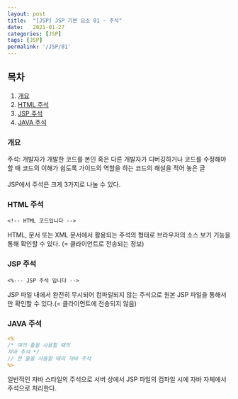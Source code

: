 ```yaml
---
layout: post
title:  "[JSP] JSP 기본 요소 01 - 주석"
date:   2021-01-27
categories: [JSP]
tags: [JSP]
permalink: '/JSP/01'
---
```


## 목차

1. [개요](#개요)
2. [HTML 주석](#HTML-주석)
3. [JSP 주석](#JSP-주석)
4. [JAVA 주석](#JAVA-주석)

### 개요

주석: 개발자가 개발한 코드를 본인 혹은 다른 개발자가 디버깅하거나 코드를 수정해야 할 때 코드의 이해가 쉽도록 가이드의 역할을 하는 코드의 해설을 적어 놓은 글<br><br>
JSP에서 주석은 크게 3가지로 나눌 수 있다.

### HTML 주석

` <!-- HTML 코드입니다 --> `

HTML, 문서 또는 XML 문서에서 활용되는 주석의 형태로 브라우저의 소스 보기 기능을 통해 확인할 수 있다. (= 클라이언트로 전송되는 정보)

### JSP 주석

`<%--- JSP 주석 입니다 -->`

JSP 파일 내에서 완전히 무시되어 컴파일되지 않는 주석으로 원본 JSP 파일을 통해서만 확인할 수 있다.(= 클라이언트에 전송되지 않음)

### JAVA 주석

```JSP
<%
/* 여러 줄을 사용할 때의
자바 주석 */
// 한 줄을 사용할 때의 자바 주석
%>
```

일반적인 자바 스타일의 주석으로 서버 상에서 JSP 파일의 컴파일 시에 자바 자체에서 주석으로 처리한다.

<br><br>